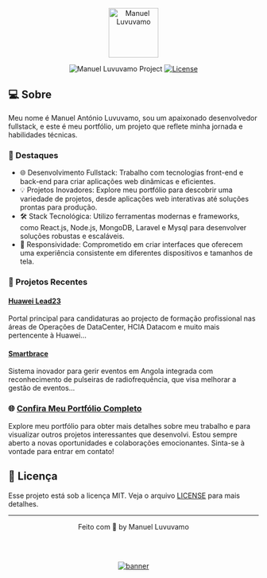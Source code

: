 <p align="center">
  <img alt="Manuel Luvuvamo" src="https://manuelluvuvamo.vercel.app/_next/image?url=%2F4.jpeg&w=128&q=75" width="100px" />
</p>

<p align="center">
  <img src="https://img.shields.io/static/v1?label=@manuelluvuvamo&message=Awareness&color=ffca00&labelColor=202024" alt="Manuel Luvuvamo Project" />
  <a href="LICENSE"><img  src="https://img.shields.io/static/v1?label=License&message=MIT&color=ffca00&labelColor=202024" alt="License"></a>
</p>

## 💻 Sobre

Meu nome é Manuel António Luvuvamo, sou um apaixonado desenvolvedor fullstack, e este é meu portfólio, um projeto que reflete minha jornada e habilidades técnicas.

### 🚀 Destaques

- 🌐 Desenvolvimento Fullstack: Trabalho com tecnologias front-end e back-end para criar aplicações web dinâmicas e eficientes.
- 💡 Projetos Inovadores: Explore meu portfólio para descobrir uma variedade de projetos, desde aplicações web interativas até soluções prontas para produção.
- 🛠️ Stack Tecnológica: Utilizo ferramentas modernas e frameworks, como React.js, Node.js, MongoDB, Laravel e Mysql para desenvolver soluções robustas e escaláveis.
- 📱 Responsividade: Comprometido em criar interfaces que oferecem uma experiência consistente em diferentes dispositivos e tamanhos de tela.

### 📂 Projetos Recentes

#### [Huawei Lead23](https://lead23.itel.gov.ao)
Portal principal para candidaturas ao projecto de formação profissional nas áreas de Operações de DataCenter, HCIA Datacom e muito mais pertencente à Huawei...

#### [Smartbrace](http://smartbrace.ao)
Sistema inovador para gerir eventos em Angola integrada com reconhecimento de pulseiras de radiofrequência, que visa melhorar a gestão de eventos...

### 🌐 [Confira Meu Portfólio Completo](https://manuelluvuvamo.vercel.app)

Explore meu portfólio para obter mais detalhes sobre meu trabalho e para visualizar outros projetos interessantes que desenvolvi. Estou sempre aberto a novas oportunidades e colaborações emocionantes. Sinta-se à vontade para entrar em contato!

## 📝 Licença

Esse projeto está sob a licença MIT. Veja o arquivo [LICENSE](LICENSE) para mais detalhes.

---

<p align="center">
  Feito com 💛 by Manuel Luvuvamo
</p>

<!--START_SECTION:footer-->

<br />
<br />

<p align="center">
  <a href="https://manuelluvuvamo.vercel.app/" target="_blank">
    <img align="center" src="https://manuelluvuvamo.vercel.app/banner.png" alt="banner"/>
  </a>
</p>

<!--END_SECTION:footer-->
